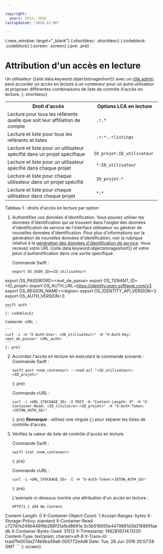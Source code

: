 ```yaml
---

copyright:
  years: 2014, 2016
lastupdated: "2016-12-06"

---
```

{:new_window: target="_blank"}
{:shortdesc: .shortdesc}
{:codeblock: .codeblock}
{:screen: .screen}
{:pre: .pre}


# Attribution d'un accès en lecture

Un utilisateur {{site.data.keyword.objectstorageshort}} avec un [rôle admin](/docs/services/ObjectStorage/os_access_types.html) peut accorder un accès en lecture à un conteneur pour un autre utilisateur et proposer différentes combinaisons de liste de contrôle d'accès en lecture.
{: shortdesc}

<table>
  <tr>
    <th> Droit d'accès </th>
    <th> Options LCA en lecture </th>
  </tr>
  <tr>
    <td> Lecture pour tous les référents quelle que soit leur affiliation de compte </td>
    <td> <code> .r,&#42;  </code> </td>
  </tr>
  <tr>
    <td> Lecture et liste pour tous les référents et listes </td>
    <td> <code> .r:&#42;,.rlistings </code> </td>
  </tr>
  <tr>
    <td> Lecture et liste pour un utilisateur spécifié dans un projet spécifique </td>
    <td> <code> ID_projet:ID_utilisateur </code> </td>
  </tr>
  <tr>
    <td> Lecture et liste pour un utilisateur spécifié dans chaque projet </td>
    <td> <code> &#42;:ID_utilisateur </code> </td>
  </tr>
  <tr>
    <td> Lecture et liste pour chaque utilisateur dans un projet spécifié </td>
    <td> <code> ID_projet:&#42; </code> </td>
  </tr>
  <tr>
    <td> Lecture et liste pour chaque utilisateur dans chaque projet  </td>
    <td> <code> &#42;:&#42; </code> </td>
  </tr>
</table>

Tableau 1 : droits d'accès en lecture par option



1. Authentifiez vos données d'identification. Vous pouvez utiliser les données d'identification qui se trouvent dans l'onglet des données d'identification de service de l'interface utilisateur ou générer de nouvelles données d'identification. Pour plus d'informations sur la génération de nouvelles données d'identification, voir la rubrique relative à la [génération des données d'identification de service](/docs/services/ObjectStorage/os_credentials.html). Vous recevez votre URL {{site.data.keyword.objectstorageshort}} et votre jeton d'authentification dans une sortie spécifique.

    Commande Swift :

    ```
    export OS_USER_ID=<ID_utilisateur>
  export OS_PASSWORD=<mot_de_passe>
  export OS_TENANT_ID=<ID_projet>
  export OS_AUTH_URL=https://identity.open.softlayer.com/v3
  export OS_REGION_NAME=<région>
  export OS_IDENTITY_API_VERSION=3
  export OS_AUTH_VERSION=3

    swift auth
    ```
    {: codeblock}

    Commande cURL :

    ```
    curl -i -H "X-Auth-User: <ID_utilisateur>" -H "X-Auth-Key: <mot_de_passe>" <URL_auth>
    ```
    {: pre}

2. Accordez l'accès en lecture en exécutant la commande suivante :
    Commande Swift :

    ```
    swift post <nom_conteneur> --read-acl "<ID_utilisateur>:<ID_projet>"
    ```
    {: pre}

    Commande cURL :

    ```
    curl -i <URL_STOCKAGE_SE> -X POST -H "Content-Length: 0" -H "X-Container-Read: <ID_titulaire>:<ID_projet>" -H "X-Auth-Token: <JETON_AUTH_SE>"
    ```
    {: pre}
    **Remarque** : utilisez une virgule (,) pour séparer les listes de contrôle d'accès.


3. Vérifiez la valeur de liste de contrôle d'accès en lecture.

    Commande Swift :

    ```
    swift stat <nom_conteneur>
    ```
    {: pre}

    Commande cURL :

    ```
    curl -i <URL_STOCKAGE_SE> -I -H "X-Auth-Token:<JETON_AUTH_SE>"
    ```
    {: pre}

    L'exemple ci-dessous montre une attribution d'un accès en lecture :

    ```
    HTTP/1.1 204 No Content
  Content-Length: 0
  X-Container-Object-Count: 1
  Accept-Ranges: bytes
  X-Storage-Policy: standard
  X-Container-Read: c727d7e248b448f6b268f31a1bd8691e:3c5b516655e4479881d3d216895faedb
  X-Container-Bytes-Used: 31512
  X-Timestamp: 1462818314.11220
  Content-Type: text/plain; charset=utf-8
  X-Trans-Id: txad7fe001da274b9ba39a6-005772e4d6
  Date: Tue, 28 Jun 2016 20:57:58 GMT
    ```
    {: screen}
